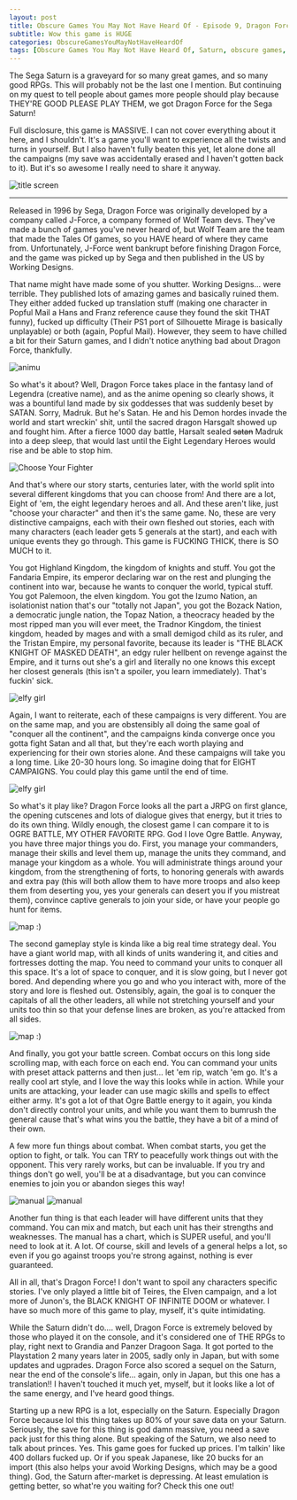 ```yaml
---
layout: post
title: Obscure Games You May Not Have Heard Of - Episode 9, Dragon Force
subtitle: Wow this game is HUGE
categories: ObscureGamesYouMayNotHaveHeardOf
tags: [Obscure Games You May Not Have Heard Of, Saturn, obscure games, Dragon Force, RPGs]
---
```



The Sega Saturn is a graveyard for so many great games, and so many good RPGs. This will probably not be the last one I mention. But continuing on my quest to tell people about games more people should play because THEY'RE GOOD PLEASE PLAY THEM, we got Dragon Force for the Sega Saturn!

Full disclosure, this game is MASSIVE. I can not cover everything about it here, and I shouldn't. It's a game you'll want to experience all the twists and turns in yourself. But I also haven't fully beaten this yet, let alone done all the campaigns (my save was accidentally erased and I haven't gotten back to it). But it's so awesome I really need to share it anyway.

<img src="https://i.imgur.com/RjViYQ8.png" alt="title screen">

---

Released in 1996 by Sega, Dragon Force was originally developed by a company called J-Force, a company formed of Wolf Team devs. They've made a bunch of games you've never heard of, but Wolf Team are the team that made the Tales Of games, so you HAVE heard of where they came from. Unfortunately, J-Force went bankrupt before finishing Dragon Force, and the game was picked up by Sega and then published in the US by Working Designs.

That name might have made some of you shutter. Working Designs... were terrible. They published lots of amazing games and basically ruined them. They either added fucked up translation stuff (making one character in Popful Mail a Hans and Franz reference cause they found the skit THAT funny), fucked up difficulty (Their PS1 port of Silhouette Mirage is basically unplayable) or both (again, Popful Mail). However, they seem to have chilled a bit for their Saturn games, and I didn't notice anything bad about Dragon Force, thankfully.

<img src="https://i.imgur.com/zKWcX4F.png" alt="animu">

So what's it about? Well, Dragon Force takes place in the fantasy land of Legendra (creative name), and as the anime opening so clearly shows, it was a bountiful land made by six goddesses that was suddenly beset by SATAN. Sorry, Madruk. But he's Satan. He and his Demon hordes invade the world and start wreckin' shit, until the sacred dragon Harsgalt showed up and fought him. After a fierce 1000 day battle, Harsalt sealed ~~satan~~ Madruk into a deep sleep, that would last until the Eight Legendary Heroes would rise and be able to stop him.

<img src="https://i.imgur.com/E3pteAm.png" alt="Choose Your Fighter">

And that's where our story starts, centuries later, with the world split into several different kingdoms that you can choose from! And there are a lot, Eight of 'em, the eight legendary heroes and all. And these aren't like, just "choose your character" and then it's the same game. No, these are very distinctive campaigns, each with their own fleshed out stories, each with many characters (each leader gets 5 generals at the start), and each with unique events they go through. This game is FUCKING THICK, there is SO MUCH to it.

You got Highland Kingdom, the kingdom of knights and stuff. You got the Fandaria Empire, its emperor declaring war on the rest and plunging the continent into war, because he wants to conquer the world, typical stuff. You got Palemoon, the elven kingdom. You got the Izumo Nation, an isolationist nation that's our "totally not Japan", you got the Bozack Nation, a democratic jungle nation, the Topaz Nation, a theocracy headed by the most ripped man you will ever meet, the Tradnor Kingdom, the tiniest kingdom, headed by mages and with a small demigod child as its ruler, and the Tristan Empire, my personal favorite, because its leader is "THE BLACK KNIGHT OF MASKED DEATH", an edgy ruler hellbent on revenge against the Empire, and it turns out she's a girl and literally no one knows this except her closest generals (this isn't a spoiler, you learn immediately). That's fuckin' sick.

<img src="https://i.imgur.com/4oDyRiF.png" alt="elfy girl">

Again, I want to reiterate, each of these campaigns is very different. You are on the same map, and you are obstensibly all doing the same goal of "conquer all the continent", and the campaigns kinda converge once you gotta fight Satan and all that, but they're each worth playing and experiencing for their own stories alone. And these campaigns will take you a long time. Like 20-30 hours long. So imagine doing that for EIGHT CAMPAIGNS. You could play this game until the end of time.

<img src="https://i.imgur.com/xQg8VlA.png" alt="elfy girl">

So what's it play like? Dragon Force looks all the part a JRPG on first glance, the opening cutscenes and lots of dialogue gives that energy, but it tries to do its own thing. Wildly enough, the closest game I can compare it to is OGRE BATTLE, MY OTHER FAVORITE RPG. God I love Ogre Battle. Anyway, you have three major things you do. First, you manage your commanders, manage their skills and level them up, manage the units they command, and manage your kingdom as a whole. You will administrate things around your kingdom, from the strengthening of forts, to honoring generals with awards and extra pay (this will both allow them to have more troops and also keep them from deserting you, yes your generals can desert you if you mistreat them), convince captive generals to join your side, or have your people go hunt for items.

<img src="https://i.imgur.com/6Bk5Zyz.png" alt="map :)">

The second gameplay style is kinda like a big real time strategy deal. You have a giant world map, with all kinds of units wandering it, and cities and fortresses dotting the map. You need to command your units to conquer all this space. It's a lot of space to conquer, and it is slow going, but I never got bored. And depending where you go and who you interact with, more of the story and lore is fleshed out. Ostensibly, again, the goal is to conquer the capitals of all the other leaders, all while not stretching yourself and your units too thin so that your defense lines are broken, as you're attacked from all sides.

<img src="https://i.imgur.com/0p8qVoK.png" alt="map :)">

And finally, you got your battle screen. Combat occurs on this long side scrolling map, with each force on each end. You can command your units with preset attack patterns and then just... let 'em rip, watch 'em go. It's a really cool art style, and I love the way this looks while in action. While your units are attacking, your leader can use magic skills and spells to effect either army. It's got a lot of that Ogre Battle energy to it again, you kinda don't directly control your units, and while you want them to bumrush the general cause that's what wins you the battle, they have a bit of a mind of their own.

A few more fun things about combat. When combat starts, you get the option to fight, or talk. You can TRY to peacefully work things out with the opponent. This very rarely works, but can be invaluable. If you try and things don't go well, you'll be at a disadvantage, but you can convince enemies to join you or abandon sieges this way!

<img src="https://i.imgur.com/8KxUaJg.png" alt="manual">
<img src="https://i.imgur.com/fmHqJZn.png" alt="manual">

Another fun thing is that each leader will have different units that they command. You can mix and match, but each unit has their strengths and weaknesses. The manual has a chart, which is SUPER useful, and you'll need to look at it. A lot. Of course, skill and levels of a general helps a lot, so even if you go against troops you're strong against, nothing is ever guaranteed.

All in all, that's Dragon Force! I don't want to spoil any characters specific stories. I've only played a little bit of Teires, the Elven campaign, and a lot more of Junon's, the BLACK KNIGHT OF INFINITE DOOM or whatever. I have so much more of this game to play, myself, it's quite intimidating.

While the Saturn didn't do.... well, Dragon Force is extremely beloved by those who played it on the console, and it's considered one of THE RPGs to play, right next to Grandia and Panzer Dragoon Saga. It got ported to the Playstation 2 many years later in 2005, sadly only in Japan, but with some updates and ugprades. Dragon Force also scored a sequel on the Saturn, near the end of the console's life... again, only in Japan, but this one has a translation!! I haven't touched it much yet, myself, but it looks like a lot of the same energy, and I've heard good things.

Starting up a new RPG is a lot, especially on the Saturn. Especially Dragon Force because lol this thing takes up 80% of your save data on your Saturn. Seriously, the save for this thing is god damn massive, you need a save pack just for this thing alone. But speaking of the Saturn, we also need to talk about princes. Yes. This game goes for fucked up prices. I'm talkin' like 400 dollars fucked up. Or if you speak Japanese, like 20 bucks for an import (this also helps your avoid Working Designs, which may be a good thing). God, the Saturn after-market is depressing. At least emulation is getting better, so what're you waiting for? Check this one out!